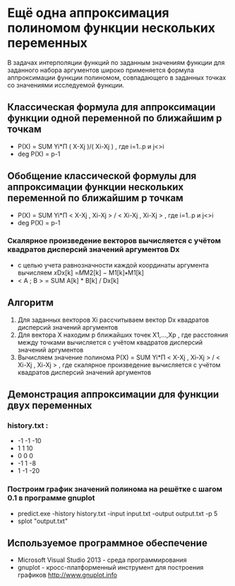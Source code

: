 ﻿# Ещё одна аппроксимация полиномом функции нескольких переменных

В задачах интерполяции функций по заданным значениям функции для заданного набора аргументов широко применяется формула аппроксимации функции полиномом, совпадающего в заданных точках со значениями исследуемой функции.

## Классическая формула для аппроксимации функции одной переменной по ближайшим p точкам

- P(X) = SUM Yi*П ( X-Xj )/( Xi-Xj ) , где i=1..p и j<>i
- deg P(X) = p-1

## Обобщение классической формулы для аппроксимации функции нескольких переменной по ближайшим p точкам

- P(X) = SUM Yi*П < X-Xj , Xi-Xj > / < Xi-Xj , Xi-Xj > , где i=1..p и j<>i
- deg P(X) = p-1

### Скалярное произведение векторов вычисляется с учётом квадратов дисперсий значений аргументов Dx

- с целью учета равнозначности каждой координаты аргумента вычисляем 𝑥Dx[k] =𝑀M2[k] − M1[k]∗M1[k]
- < A ; B > = SUM A[k] * B[k] / Dx[k]

## Алгоритм

1. Для заданных векторов Xi рассчитываем вектор Dx квадратов дисперсий значений аргументов
2. Для вектора X находим p ближайших точек X1,...,Xp , где расстояния между точками вычисляется с учётом квадратов дисперсий значений аргументов
3. Вычисляем значение полинома P(X) = SUM Yi*П < X-Xj , Xi-Xj > / < Xi-Xj , Xi-Xj > , где скалярное произведение вычисляется с учётом квадратов дисперсий значений аргументов 

## Демонстрация аппроксимации для функции двух переменных

### history.txt :

- -1 -1 -10
-  1  1  10
-  0  0  0
- -1  1 -8
-  1 -1 -20

### Построим график значений полинома на решётке с шагом 0.1 в программе gnuplot

- predict.exe -history history.txt -input input.txt -output output.txt -p 5
- splot "output.txt"

## Используемое программное обеспечение

- Microsoft Visual Studio 2013 - среда программирования
- gnuplot  - кросс-платформенный инструмент для построения графиков http://www.gnuplot.info
